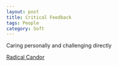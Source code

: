 ```yaml
---
layout: post
title: Critical Feedback
tags: People
category: Soft
---
```

Caring personally and challenging directly  

[Radical Candor](http://firstround.com/review/radical-candor-the-surprising-secret-to-being-a-good-boss/)  
